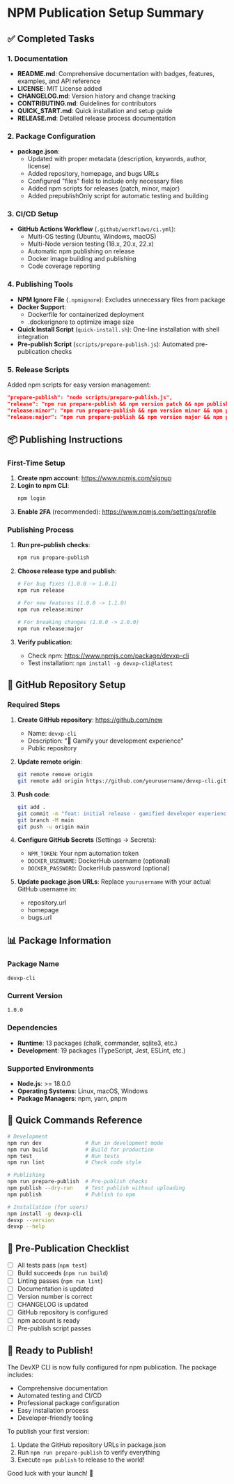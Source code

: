 # NPM Publication Setup Summary

## ✅ Completed Tasks

### 1. Documentation
- **README.md**: Comprehensive documentation with badges, features, examples, and API reference
- **LICENSE**: MIT License added
- **CHANGELOG.md**: Version history and change tracking
- **CONTRIBUTING.md**: Guidelines for contributors
- **QUICK_START.md**: Quick installation and setup guide
- **RELEASE.md**: Detailed release process documentation

### 2. Package Configuration
- **package.json**: 
  - Updated with proper metadata (description, keywords, author, license)
  - Added repository, homepage, and bugs URLs
  - Configured "files" field to include only necessary files
  - Added npm scripts for releases (patch, minor, major)
  - Added prepublishOnly script for automatic testing and building

### 3. CI/CD Setup
- **GitHub Actions Workflow** (`.github/workflows/ci.yml`):
  - Multi-OS testing (Ubuntu, Windows, macOS)
  - Multi-Node version testing (18.x, 20.x, 22.x)
  - Automatic npm publishing on release
  - Docker image building and publishing
  - Code coverage reporting

### 4. Publishing Tools
- **NPM Ignore File** (`.npmignore`): Excludes unnecessary files from package
- **Docker Support**: 
  - Dockerfile for containerized deployment
  - .dockerignore to optimize image size
- **Quick Install Script** (`quick-install.sh`): One-line installation with shell integration
- **Pre-publish Script** (`scripts/prepare-publish.js`): Automated pre-publication checks

### 5. Release Scripts
Added npm scripts for easy version management:
```json
"prepare-publish": "node scripts/prepare-publish.js",
"release": "npm run prepare-publish && npm version patch && npm publish",
"release:minor": "npm run prepare-publish && npm version minor && npm publish",
"release:major": "npm run prepare-publish && npm version major && npm publish"
```

## 📦 Publishing Instructions

### First-Time Setup
1. **Create npm account**: https://www.npmjs.com/signup
2. **Login to npm CLI**: 
   ```bash
   npm login
   ```
3. **Enable 2FA** (recommended): https://www.npmjs.com/settings/profile

### Publishing Process
1. **Run pre-publish checks**:
   ```bash
   npm run prepare-publish
   ```

2. **Choose release type and publish**:
   ```bash
   # For bug fixes (1.0.0 -> 1.0.1)
   npm run release
   
   # For new features (1.0.0 -> 1.1.0)
   npm run release:minor
   
   # For breaking changes (1.0.0 -> 2.0.0)
   npm run release:major
   ```

3. **Verify publication**:
   - Check npm: https://www.npmjs.com/package/devxp-cli
   - Test installation: `npm install -g devxp-cli@latest`

## 🔗 GitHub Repository Setup

### Required Steps
1. **Create GitHub repository**: https://github.com/new
   - Name: `devxp-cli`
   - Description: "🚀 Gamify your development experience"
   - Public repository

2. **Update remote origin**:
   ```bash
   git remote remove origin
   git remote add origin https://github.com/yourusername/devxp-cli.git
   ```

3. **Push code**:
   ```bash
   git add .
   git commit -m "feat: initial release - gamified developer experience CLI"
   git branch -M main
   git push -u origin main
   ```

4. **Configure GitHub Secrets** (Settings → Secrets):
   - `NPM_TOKEN`: Your npm automation token
   - `DOCKER_USERNAME`: DockerHub username (optional)
   - `DOCKER_PASSWORD`: DockerHub password (optional)

5. **Update package.json URLs**:
   Replace `yourusername` with your actual GitHub username in:
   - repository.url
   - homepage
   - bugs.url

## 📊 Package Information

### Package Name
`devxp-cli`

### Current Version
`1.0.0`

### Dependencies
- **Runtime**: 13 packages (chalk, commander, sqlite3, etc.)
- **Development**: 19 packages (TypeScript, Jest, ESLint, etc.)

### Supported Environments
- **Node.js**: >= 18.0.0
- **Operating Systems**: Linux, macOS, Windows
- **Package Managers**: npm, yarn, pnpm

## 🚀 Quick Commands Reference

```bash
# Development
npm run dev              # Run in development mode
npm run build            # Build for production
npm test                 # Run tests
npm run lint             # Check code style

# Publishing
npm run prepare-publish  # Pre-publish checks
npm publish --dry-run    # Test publish without uploading
npm publish              # Publish to npm

# Installation (for users)
npm install -g devxp-cli
devxp --version
devxp --help
```

## 📝 Pre-Publication Checklist

- [ ] All tests pass (`npm test`)
- [ ] Build succeeds (`npm run build`)
- [ ] Linting passes (`npm run lint`)
- [ ] Documentation is updated
- [ ] Version number is correct
- [ ] CHANGELOG is updated
- [ ] GitHub repository is configured
- [ ] npm account is ready
- [ ] Pre-publish script passes

## 🎉 Ready to Publish!

The DevXP CLI is now fully configured for npm publication. The package includes:
- Comprehensive documentation
- Automated testing and CI/CD
- Professional package configuration
- Easy installation process
- Developer-friendly tooling

To publish your first version:
1. Update the GitHub repository URLs in package.json
2. Run `npm run prepare-publish` to verify everything
3. Execute `npm publish` to release to the world!

Good luck with your launch! 🚀
